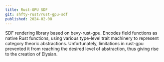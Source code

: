 ```yaml
---
title: Rust-GPU SDF
git: shfty-rust/rust-gpu-sdf
published: 2024-02-08
---
```


SDF rendering library based on bevy-rust-gpu. Encodes field functions as native Rust functions,
using various type-level trait machinery to represent category theoric abstractions.
Unfortunately, limitations in rust-gpu prevented it from reaching the desired level of abstraction,
thus giving rise to the creation of Elysian.

